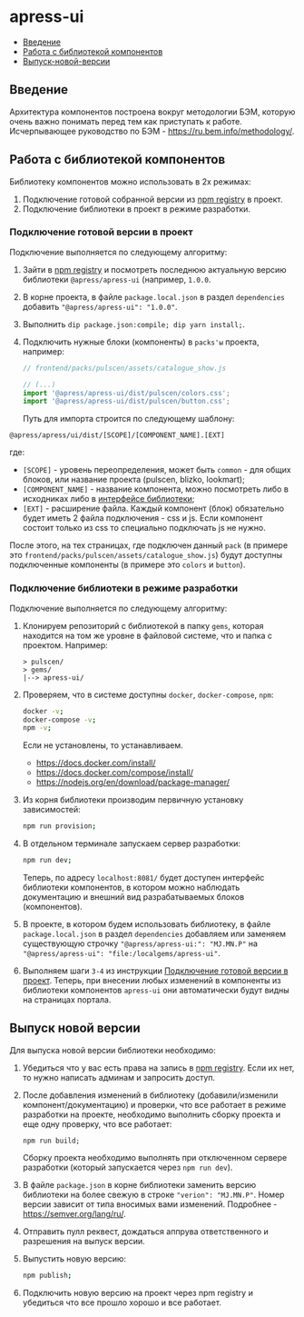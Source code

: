 # apress-ui

* [Введение](#Введение)
* [Работа с библиотекой компонентов](#Работа-с-библиотекой-компонентов)
* [Выпуск-новой-версии](#Выпуск-новой-версии)


## Введение

Архитектура компонентов построена вокруг методологии БЭМ, которую очень важно понимать перед тем как приступать к работе.
Исчерпывающее руководство по БЭМ - https://ru.bem.info/methodology/.

## Работа с библиотекой компонентов

Библиотеку компонентов можно использовать в 2х режимах:

1. Подключение готовой собранной версии из [npm registry](https://registry.railsc.ru) в проект.
2. Подключение библиотеки в проект в режиме разработки.


### Подключение готовой версии в проект

Подключение выполняется по следующему алгоритму:

1. Зайти в [npm registry](https://registry.railsc.ru) и посмотреть последнюю актуальную версию библиотеки
   `@apress/apress-ui` (например, `1.0.0`.

2. В корне проекта, в файле `package.local.json` в раздел `dependencies` добавить `"@apress/apress-ui": "1.0.0"`.

3. Выполнить `dip package.json:compile; dip yarn install;`.

4. Подключить нужные блоки (компоненты) в `packs'ы` проекта, например:

   ```js
   // frontend/packs/pulscen/assets/catalogue_show.js
   
   // (...)
   import '@apress/apress-ui/dist/pulscen/colors.css';
   import '@apress/apress-ui/dist/pulscen/button.css';
   ```

   Путь для импорта строится по следующему шаблону:

  `@apress/apress/ui/dist/[SCOPE]/[COMPONENT_NAME].[EXT]`

  где:
  
  * `[SCOPE]`          - уровень переопределения, может быть `common` - для общих блоков, или название проекта (pulscen,
    blizko, lookmart);
  * `[COMPONENT_NAME]` - название компонента, можно посмотреть либо в исходниках либо в
    [интерфейсе библиотеки](https://abak-press.github.io/apress-ui);
  * `[EXT]`            - расширение файла. Каждый компонент (блок) обязательно будет иметь 2 файла подключения - css и
    js. Если компонент состоит только из css то специально подключать js не нужно.

  После этого, на тех страницах, где подключен данный `pack` (в примере это
  `frontend/packs/pulscen/assets/catalogue_show.js`) будут доступны подключенные компоненты (в примере это `colors` и
  `button`).

### Подключение библиотеки в режиме разработки

Подключение выполняется по следующему алгоритму:

1. Клонируем репозиторий с библиотекой в папку `gems`, которая находится на том же уровне в файловой системе, что и
   папка с проектом. Например:
   ```
   > pulscen/
   > gems/
   |--> apress-ui/
   ```

2. Проверяем, что в системе доступны `docker`, `docker-compose`, `npm`:
   ```sh
   docker -v;
   docker-compose -v;
   npm -v;
   ```

   Если не установлены, то устанавливаем.
   * https://docs.docker.com/install/
   * https://docs.docker.com/compose/install/
   * https://nodejs.org/en/download/package-manager/

3. Из корня библиотеки производим первичную установку зависимостей:
   ```sh
   npm run provision;
   ```

4. В отдельном терминале запускаем сервер разработки:
   ```sh
   npm run dev;
   ```

   Теперь, по адресу `localhost:8081/` будет доступен интерфейс библиотеки компонентов, в котором можно наблюдать
   документацию и внешний вид разрабатываемых блоков (компонентов). 

5. В проекте, в котором будем использовать библиотеку, в файле `package.local.json` в раздел `dependencies` добавляем
   или заменяем существующую строчку `"@apress/apress-ui:": "MJ.MN.P"`
   на `"@apress/apress-ui": "file:/localgems/apress-ui"`.

6. Выполняем шаги `3-4` из инструкции [Подключение готовой версии в проект](#Подключение-готовой-версии-в-проект).
   Теперь, при внесении любых изменений в компоненты из библиотеки компонентов `apress-ui` они автоматически будут
   видны на страницах портала.


## Выпуск новой версии

Для выпуска новой версии библиотеки необходимо:

1. Убедиться что у вас есть права на запись в [npm registry](https://registry.railsc.ru). Если их нет, то нужно
   написать админам и запросить доступ.

2. После добавления изменений в библиотеку (добавили/изменили компонент/документацию) и проверки, что все работает
   в режиме разработки на проекте, необходимо выполнить сборку проекта и еще одну проверку, что все работает:
   ```
   npm run build;
   ```
   
   Сборку проекта необходимо выполнять при отключенном сервере разработки (который запускается через `npm run dev`).

3. В файле `package.json` в корне библиотеки заменить версию библиотеки на более свежую в строке `"verion": "MJ.MN.P"`.
   Номер версии зависит от типа вносимых вами изменений. Подробнее - https://semver.org/lang/ru/.

4. Отправить пулл реквест, дождаться аппрува ответственного и разрешения на выпуск версии.

5. Выпустить новую версию:
   ```sh
   npm publish;
   ```

6. Подключить новую версию на проект через npm registry и убедиться что все прошло хорошо и все работает.
